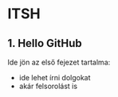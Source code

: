 # ITSH

## 1. Hello GitHub

Ide jön az első fejezet tartalma:

- ide lehet írni dolgokat
- akár felsorolást is